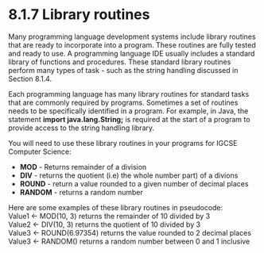 # 8.1.7 Library routines  
Many programming language development systems include library routines that are ready to incorporate into a program. These routines are fully tested and ready to use. A programming language IDE usually includes a standard library of functions and procedures. These standard library routines perform many types of task - such as the string handling discussed in Section 8.1.4.  

    
Each programming language has many library routines for standard tasks that are commonly required by programs. Sometimes a set of routines needs to be specifically identified in a program. For example, in Java, the statement **import java.lang.String;** is required at the start of a program to provide access to the string handling library.    
  
  
  You will need to use these library routines in your programs for IGCSE Computer Science:   
   
- **MOD** - Returns remainder of a division  
- **DIV** - returns the quotient (i.e) the whole number part) of a divions  
- **ROUND** - return a value rounded to a given number of decimal places  
- **RANDOM** - returns a random number  
  
Here are some examples of these library routines in pseudocode:  
Value1 ← MOD(10, 3) returns the remainder of 10 divided by 3  
Value2 ← DIV(10, 3) returns the quotient of 10 divided by 3  
Value3 ← ROUND(6.97354) returns the value rounded to 2 decimal places  
Value3 ← RANDOM() returns a random number between 0 and 1 inclusive  
